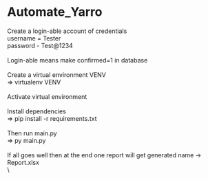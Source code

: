 # Automate_Yarro

Create a login-able account of credentials\
username = Tester\
password - Test@1234\
\
Login-able means make confirmed=1 in database\
\
Create a virtual environment VENV\
=> virtualenv VENV\
\
Activate virtual environment\
\
Install dependencies \
=> pip install -r requirements.txt\
\
Then run main.py\
=> py main.py\
\
If all goes well then at the end one report will get generated name -> Report.xlsx\
\
